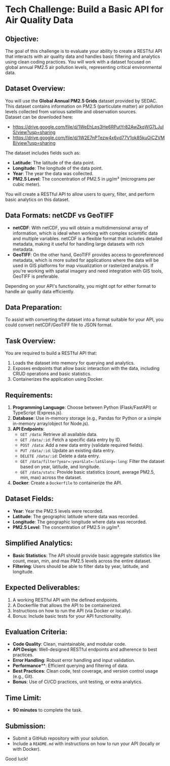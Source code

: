 
# Tech Challenge: Build a Basic API for Air Quality Data

## Objective:
The goal of this challenge is to evaluate your ability to create a RESTful API that interacts with air quality data and handles basic filtering and analytics using clean coding practices. You will work with a dataset focused on global annual PM2.5 air pollution levels, representing critical environmental data.

## Dataset Overview:
You will use the **Global Annual PM2.5 Grids** dataset provided by SEDAC. This dataset contains information on PM2.5 (particulate matter) air pollution levels collected from various satellite and observation sources.  
Dataset can be downloded here:
- https://drive.google.com/file/d/1WeEhLps3He6RPutYr82AwZkqWG7LJuIS/view?usp=sharing
- https://drive.google.com/file/d/1W2E7nPTezw4x6vd77V1ok85kuOiCZVMB/view?usp=sharing

The dataset includes fields such as:
- **Latitude**: The latitude of the data point.
- **Longitude**: The longitude of the data point.
- **Year**: The year the data was collected.
- **PM2.5 Level**: The concentration of PM2.5 in µg/m³ (micrograms per cubic meter).

You will create a RESTful API to allow users to query, filter, and perform basic analytics on this dataset.

## Data Formats: netCDF vs GeoTIFF
- **netCDF**: With netCDF, you will obtain a multidimensional array of information, which is ideal when working with complex scientific data and multiple variables. netCDF is a flexible format that includes detailed metadata, making it useful for handling large datasets with rich metadata.
- **GeoTIFF**: On the other hand, GeoTIFF provides access to georeferenced metadata, which is more suited for applications where the data will be used in GIS platforms for map visualization or rasterized analysis. If you're working with spatial imagery and need integration with GIS tools, GeoTIFF is preferable.

Depending on your API's functionality, you might opt for either format to handle air quality data efficiently.

## Data Preparation:
To assist with converting the dataset into a format suitable for your API, you could convert netCDF/GeoTIFF file to JSON format.

## Task Overview:
You are required to build a RESTful API that:
1. Loads the dataset into memory for querying and analytics.
2. Exposes endpoints that allow basic interaction with the data, including CRUD operations and basic statistics.
3. Containerizes the application using Docker.

## Requirements:
1. **Programming Language**: Choose between Python (Flask/FastAPI) or TypeScript (Express.js).
2. **Database**: Use in-memory storage (e.g., Pandas for Python or a simple in-memory array/object for Node.js).
3. **API Endpoints**:
   - `GET /data`: Retrieve all available data.
   - `GET /data/:id`: Fetch a specific data entry by ID.
   - `POST /data`: Add a new data entry (validate required fields).
   - `PUT /data/:id`: Update an existing data entry.
   - `DELETE /data/:id`: Delete a data entry.
   - `GET /data/filter?year=:year&lat=:lat&long=:long`: Filter the dataset based on year, latitude, and longitude.
   - `GET /data/stats`: Provide basic statistics (count, average PM2.5, min, max) across the dataset.
4. **Docker**: Create a `Dockerfile` to containerize the API.

## Dataset Fields:
- **Year**: Year the PM2.5 levels were recorded.
- **Latitude**: The geographic latitude where data was recorded.
- **Longitude**: The geographic longitude where data was recorded.
- **PM2.5 Level**: The concentration of PM2.5 in µg/m³.

## Simplified Analytics:
- **Basic Statistics**: The API should provide basic aggregate statistics like count, mean, min, and max PM2.5 levels across the entire dataset.
- **Filtering**: Users should be able to filter data by year, latitude, and longitude.

## Expected Deliverables:
1. A working RESTful API with the defined endpoints.
2. A Dockerfile that allows the API to be containerized.
3. Instructions on how to run the API (via Docker or locally).
4. Bonus: Include basic tests for your API functionality.

## Evaluation Criteria:
- **Code Quality**: Clean, maintainable, and modular code.
- **API Design**: Well-designed RESTful endpoints and adherence to best practices.
- **Error Handling**: Robust error handling and input validation.
- **Performance****: Efficient querying and filtering of data.
- **Best Practices**: Clean code, test coverage, and version control usage (e.g., Git).
- **Bonus**: Use of CI/CD practices, unit testing, or extra analytics.

## Time Limit:
- **90 minutes** to complete the task.

## Submission:
- Submit a GitHub repository with your solution.
- Include a `README.md` with instructions on how to run your API (locally or with Docker).

Good luck!
